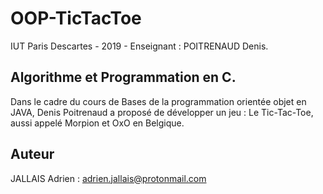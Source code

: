 # OOP-TicTacToe
IUT Paris Descartes - 2019 - Enseignant : POITRENAUD Denis.

## Algorithme et Programmation en C.

Dans le cadre du cours de Bases de la programmation orientée objet en JAVA, Denis Poitrenaud a proposé de développer un jeu : Le Tic-Tac-Toe, aussi appelé Morpion et OxO en Belgique.

## Auteur

JALLAIS Adrien : <adrien.jallais@protonmail.com>  

##
